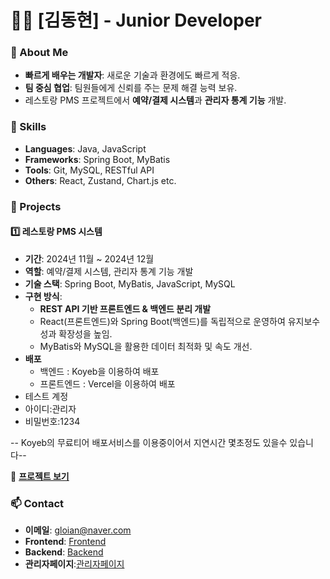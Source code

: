 # 👨‍💻 [김동현] - Junior Developer  

### 🚀 About Me
- **빠르게 배우는 개발자**: 새로운 기술과 환경에도 빠르게 적응.
- **팀 중심 협업**: 팀원들에게 신뢰를 주는 문제 해결 능력 보유.
- 레스토랑 PMS 프로젝트에서 **예약/결제 시스템**과 **관리자 통계 기능** 개발.

### 🔧 Skills
- **Languages**: Java, JavaScript
- **Frameworks**: Spring Boot, MyBatis  
- **Tools**: Git, MySQL, RESTful API  
- **Others**: React, Zustand, Chart.js etc.  

### 🌟 Projects  
#### 1️⃣ 레스토랑 PMS 시스템  
- **기간**: 2024년 11월 ~ 2024년 12월  
- **역할**: 예약/결제 시스템, 관리자 통계 기능 개발  
- **기술 스택**: Spring Boot, MyBatis, JavaScript, MySQL  
- **구현 방식**:  
  - **REST API 기반 프론트엔드 & 백엔드 분리 개발**  
  - React(프론트엔드)와 Spring Boot(백엔드)를 독립적으로 운영하여 유지보수성과 확장성을 높임.  
  - MyBatis와 MySQL을 활용한 데이터 최적화 및 속도 개선.  
- **배포**
  - 백엔드 : Koyeb을 이용하여 배포
  - 프론트엔드 : Vercel을 이용하여 배포
- 테스트 계정
 - 아이디:관리자
 - 비밀번호:1234

-- Koyeb의 무료티어 배포서비스를 이용중이어서 지연시간 몇초정도 있을수 있습니다--
    
🔗 **[프로젝트 보기](https://rechelin.vercel.app)**  

### 📫 Contact  
- **이메일**: gloian@naver.com  
- **Frontend**: [Frontend](https://github.com/KDH-YS/restaurant-pms-front-user)  
- **Backend**: [Backend](https://github.com/KDH-YS/restaurants-pms-back)
- **관리자페이지**:[관리자페이지](https://github.com/KDH-YS/restaurant-pms-front-admin)
